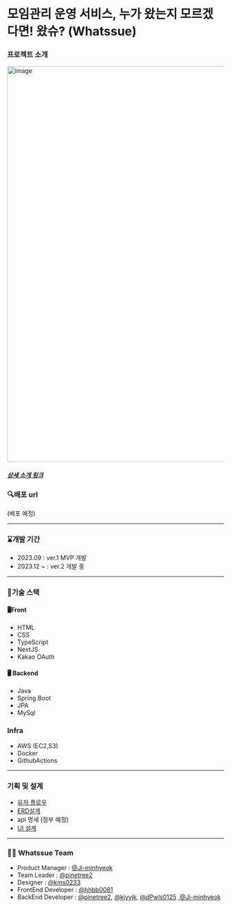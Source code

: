 # 모임관리 운영 서비스, 누가 왔는지 모르겠다면! 왔슈? (Whatssue)
### 프로젝트 소개 
<img width="919" alt="image" src="https://github.com/Onion-City/Whatssue_BE_v2/assets/79689822/78e8f5e3-f2cb-4e41-a775-e4469ae20209">

##### [상세 소개 링크](https://notefolio.net/kms02336047/360251)

### 🔍배포 url
(배포 예정)

---

### ⌛개발 기간
- 2023.09 : ver.1 MVP 개발 
- 2023.12 ~ : ver.2 개발 중

---

### 🔧기술 스택
#### 🖥️Front
- HTML
- CSS
- TypeScript
- NextJS
- Kakao OAuth
#### 🖥️ Backend
- Java
- Spring Boot
- JPA
- MySql

### Infra 
- AWS (EC2,S3)
- Docker
- GithubActions

---

###  기획 및 설계
- [유저 플로우](https://app.eraser.io/workspace/HQCZcSFCKQBPPZ1dQqqv?origin=share)
- [ERD설계](https://www.erdcloud.com/d/AWGmk3K42vFRxkEE3)
- api 명세 (첨부 예정)
- [UI 설계](https://www.figma.com/file/dmcv7zXS4A2nTHWgYsZlkd/%EC%99%93%EC%8A%88UI?type=design&node-id=0%3A1&mode=design&t=lf8Yx4lyhPAW1gIv-1)

---

### 👩‍💻 Whatssue Team
- Product Manager : [@Ji-minhyeok](https://github.com/Ji-minhyeok)
- Team Leader : [@pinetree2](https://github.com/pinetree2)
- Designer : [@kms0233](https://github.com/kms0233)
- FrontEnd Developer : [@hhbb0081](https://github.com/hhbb0081)
- BackEnd Developer : [@pinetree2](https://github.com/pinetree2), [@kjyyjk](https://github.com/kjyyjk), [@dPwls0125](https://github.com/dPwls0125) ,[@Ji-minhyeok](https://github.com/Ji-minhyeok)



